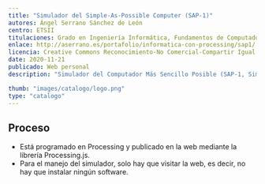 ```yaml
---
title: "Simulador del Simple-As-Possible Computer (SAP-1)"
autores: Ángel Serrano Sánchez de León
centro: ETSII
titulaciones: Grado en Ingeniería Informática, Fundamentos de Computadores, actividades de divulgación de la Semana de la Ciencia
enlace: http://aserrano.es/portafolio/informatica-con-processing/sap1/
licencia: Creative Commons Reconocimiento-No Comercial-Compartir Igual
date: 2020-11-21
publicado: Web personal
description: "Simulador del Computador Más Sencillo Posible (SAP-1, Simple-As-Possible Computer), propuesto por Albert Paul Malvino y Jerald A. Brown en el libro «Digital Computer Electronics» (Editorial McGraw-Hill Education). Se trata de un computador de 8 bits programable a través de un sencillo (y limitado) lenguaje ensamblador. El simulador muestra el camino de datos y el proceso de ejecución de las instrucciones ciclo a ciclo. Este recurso puede ser utilizado como introducción a la arquitectura de computadores."

thumb: "images/catalogo/logo.png"
type: "catalogo"
---
```


## Proceso

* Está programado en Processing y publicado en la web mediante la librería Processing.js.
* Para el manejo del simulador, solo hay que visitar la web, es decir, no hay que instalar ningún software.
